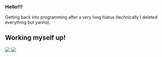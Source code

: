 ### Hello!!!


Getting back into programming after a very long hiatus (technically I deleted everything but yanno).

## Working myself up!


<a href="https://github.com/anuraghazra/github-readme-stats">
  <img align="center" src="https://github-readme-stats.vercel.app/api/pin/?username=anuraghazra&repo=github-readme-stats](https://github-readme-stats.vercel.app/api/top-langs/?username=anuraghazra&layout=compact&theme=aura)" />
</a>
<a href="https://github.com/anuraghazra/convoychat">
  <img align="center" src="https://github-readme-stats.vercel.app/api/pin/?username=anuraghazra&repo=convoychat](https://github-readme-stats.vercel.app/api?username=limepotato&count_private=true&theme=aura)" />
</a>

